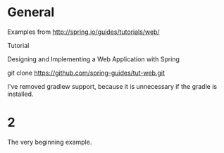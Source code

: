 General
==========

Examples from http://spring.io/guides/tutorials/web/

Tutorial

Designing and Implementing a Web Application with Spring

git clone https://github.com/spring-guides/tut-web.git

I've removed gradlew support, because it is unnecessary if the gradle is installed.

2
==========
The very beginning example.

